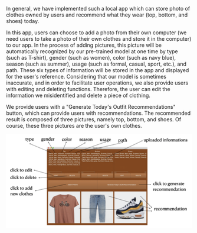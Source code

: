 In general, we have implemented such a local app which can store photo of clothes owned by users and recommend what they wear (top, bottom, and shoes) today.

In this app, users can choose to add a photo from their own computer (we need users to take a photo of their own clothes and store it in the computer) to our app. In the process of adding pictures, this picture will be automatically recognized by our pre-trained model at one time by type (such as T-shirt), gender (such as women), color (such as navy blue), season (such as summer), usage (such as formal, casual, sport, etc.), and path. These six types of information will be stored in the app and displayed for the user's reference. Considering that our model is sometimes inaccurate, and in order to facilitate user operations, we also provide users with editing and deleting functions. Therefore, the user can edit the information we misidentified and delete a piece of clothing.

We provide users with a "Generate Today's Outfit Recommendations" button, which can provide users with recommendations. The recommended result is composed of three pictures, namely top, bottom, and shoes. Of course, these three pictures are the user's own clothes.

![Outfit_Recommendation_Project](pictures/tutorial.png)
